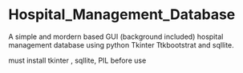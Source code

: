 # Hospital_Management_Database
A simple and mordern based GUI (background included) hospital management database using python Tkinter Ttkbootstrat and sqllite.

must install 
tkinter , sqllite, PIL before use
